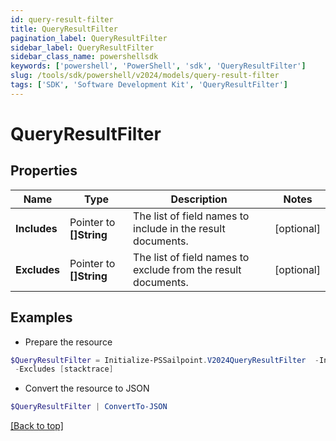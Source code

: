```yaml
---
id: query-result-filter
title: QueryResultFilter
pagination_label: QueryResultFilter
sidebar_label: QueryResultFilter
sidebar_class_name: powershellsdk
keywords: ['powershell', 'PowerShell', 'sdk', 'QueryResultFilter'] 
slug: /tools/sdk/powershell/v2024/models/query-result-filter
tags: ['SDK', 'Software Development Kit', 'QueryResultFilter']
---
```



# QueryResultFilter

## Properties

Name | Type | Description | Notes
------------ | ------------- | ------------- | -------------
**Includes** |  Pointer to **[]String** | The list of field names to include in the result documents. | [optional] 
**Excludes** |  Pointer to **[]String** | The list of field names to exclude from the result documents. | [optional] 

## Examples

- Prepare the resource
```powershell
$QueryResultFilter = Initialize-PSSailpoint.V2024QueryResultFilter  -Includes [name, displayName] `
 -Excludes [stacktrace]
```

- Convert the resource to JSON
```powershell
$QueryResultFilter | ConvertTo-JSON
```


[[Back to top]](#) 

